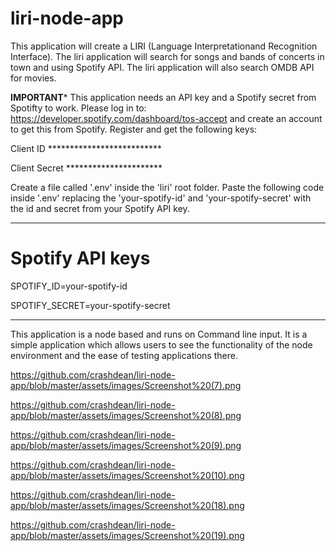 # liri-node-app

This application will create a LIRI (Language Interpretationand Recognition Interface).  The liri application will search for songs and bands of concerts in town and using Spotify API.   The liri application will also search OMDB API for movies.

****IMPORTANT*****
This application needs an API key and a Spotify secret from Spotifty to work. Please log in to:
https://developer.spotify.com/dashboard/tos-accept and create an account to get this from Spotify.
Register and get the following keys:

Client ID **************************

Client Secret **********************

Create a file called '.env' inside the 'liri' root folder.  Paste the following code inside '.env' replacing the 'your-spotify-id' and 'your-spotify-secret' with the id and secret from your Spotify API key.

*********
# Spotify API keys

SPOTIFY_ID=your-spotify-id

SPOTIFY_SECRET=your-spotify-secret
**********
This application is a node based and runs on Command line input.  It is a simple application which allows users to see the functionality of the node environment and the ease of testing applications there.   


https://github.com/crashdean/liri-node-app/blob/master/assets/images/Screenshot%20(7).png

https://github.com/crashdean/liri-node-app/blob/master/assets/images/Screenshot%20(8).png

https://github.com/crashdean/liri-node-app/blob/master/assets/images/Screenshot%20(9).png

https://github.com/crashdean/liri-node-app/blob/master/assets/images/Screenshot%20(10).png

https://github.com/crashdean/liri-node-app/blob/master/assets/images/Screenshot%20(18).png

https://github.com/crashdean/liri-node-app/blob/master/assets/images/Screenshot%20(19).png

